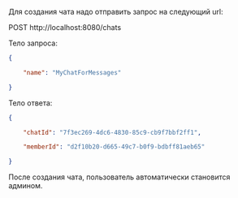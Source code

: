 Для создания чата надо отправить запрос на следующий url:

POST http://localhost:8080/chats

Тело запроса:

```json
{

    "name": "MyChatForMessages"

}
```

Тело ответа:
```json
{

    "chatId": "7f3ec269-4dc6-4830-85c9-cb9f7bbf2ff1",

    "memberId": "d2f10b20-d665-49c7-b0f9-bdbff81aeb65"

}
```

После создания чата, пользователь автоматически становится админом. 